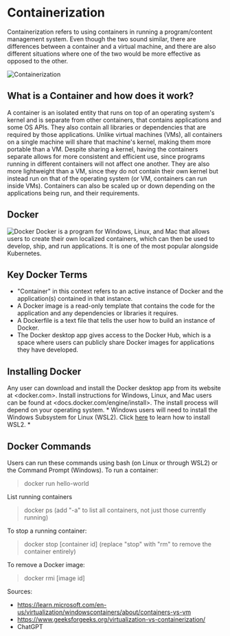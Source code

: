 # Containerization
Containerization refers to using containers in running a program/content management system.
Even though the two sound similar, there are differences between a container and a virtual machine, and there are also different situations
where one of the two would be more effective as opposed to the other.

![Containerization](https://github.com/dfianuale/IS373/blob/main/graphics/c1.jpg)

## What is a Container and how does it work?
A container is an isolated entity that runs on top of an operating system's kernel and is separate from other containers, that contains applications and some OS APIs. They also contain all libraries or dependencies that are required by those applications.
Unlike virtual machines (VMs), all containers on a single machine will share that machine's kernel, making them more portable than a VM.
Despite sharing a kernel, having the containers separate allows for more consistent and efficient use, 
since programs running in different containers will not affect one another. They are also more lightweight than a VM, since they do not contain their own kernel but instead run on that of the operating system (or VM, containers can run inside VMs).
Containers can also be scaled up or down depending on the applications being run, and their requirements.

## Docker
![Docker](https://github.com/dfianuale/IS373/blob/main/graphics/c2.png)
Docker is a program for Windows, Linux, and Mac that allows users to create their own localized containers, which can then be used to
develop, ship, and run applications. It is one of the most popular alongside Kubernetes.

## Key Docker Terms
* "Container" in this context refers to an active instance of Docker and the application(s) contained in that instance.
* A Docker image is a read-only template that contains the code for the application and any dependencies or libraries it requires.
* A Dockerfile is a text file that tells the user how to build an instance of Docker.
* The Docker desktop app gives access to the Docker Hub, which is a space where users can publicly share Docker images for applications they have developed.

## Installing Docker
Any user can download and install the Docker desktop app from its website at <docker.com>.
Install instructions for Windows, Linux, and Mac users can be found at <docs.docker.com/engine/install>. 
The install process will depend on your operating system.
\* Windows users will need to install the Windows Subsystem for Linux (WSL2). Click [here](https://learn.microsoft.com/en-us/windows/wsl/install) to learn how to install WSL2. \*

## Docker Commands
Users can run these commands using bash (on Linux or through WSL2) or the Command Prompt (Windows).
To run a container:

> docker run hello-world

List running containers

> docker ps (add "-a" to list all containers, not just those currently running)

To stop a running container:

> docker stop [container id] (replace "stop" with "rm" to remove the container entirely)

To remove a Docker image:

> docker rmi [image id]

Sources:
* <https://learn.microsoft.com/en-us/virtualization/windowscontainers/about/containers-vs-vm>
* <https://www.geeksforgeeks.org/virtualization-vs-containerization/>
* ChatGPT
